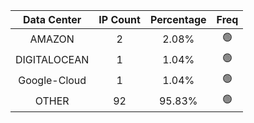 | Data Center | IP Count | Percentage | Freq |
|:------------:|:--------:|:-----------:|:-----:|
| AMAZON | 2 | 2.08% | 🟢 |
| DIGITALOCEAN | 1 | 1.04% | 🟢 |
| Google-Cloud | 1 | 1.04% | 🟢 |
| OTHER | 92 | 95.83% | 🟢 |